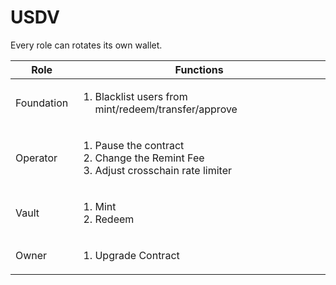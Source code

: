 # USDV

Every role can rotates its own wallet.&#x20;

| Role       | Functions                                                                                                 |
| ---------- | --------------------------------------------------------------------------------------------------------- |
| Foundation | <ol><li>Blacklist users from mint/redeem/transfer/approve</li></ol>                                       |
| Operator   | <ol><li>Pause the contract</li><li>Change the Remint Fee</li><li>Adjust crosschain rate limiter</li></ol> |
| Vault      | <ol><li>Mint </li><li>Redeem </li></ol>                                                                   |
| Owner      | <ol><li>Upgrade Contract</li></ol>                                                                        |
